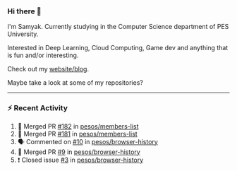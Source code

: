 ### Hi there 👋

I'm Samyak. Currently studying in the Computer Science department of PES University.

Interested in Deep Learning, Cloud Computing, Game dev and anything that is fun and/or interesting.

Check out my [website/blog](https://samyak2.github.io/).

Maybe take a look at some of my repositories?

---

### :zap: Recent Activity

<!--START_SECTION:activity-->
1. 🎉 Merged PR [#182](https://github.com//pesos/members-list/pull/182) in [pesos/members-list](https://github.com//pesos/members-list)
2. 🎉 Merged PR [#181](https://github.com//pesos/members-list/pull/181) in [pesos/members-list](https://github.com//pesos/members-list)
3. 🗣 Commented on [#10](https://github.com//pesos/browser-history/issues/10) in [pesos/browser-history](https://github.com//pesos/browser-history)
4. 🎉 Merged PR [#9](https://github.com//pesos/browser-history/pull/9) in [pesos/browser-history](https://github.com//pesos/browser-history)
5. ❗️ Closed issue [#3](https://github.com//pesos/browser-history/issues/3) in [pesos/browser-history](https://github.com//pesos/browser-history)
<!--END_SECTION:activity-->
